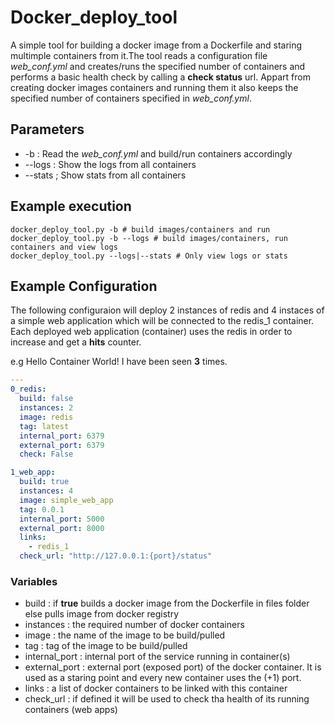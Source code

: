 # Docker_deploy_tool
A simple tool for building a docker image from a Dockerfile and staring multimple containers from it.The tool reads a configuration file *web_conf.yml* and creates/runs the specified number of containers and performs a basic health check by calling a **check status** url. Appart from creating docker images containers and running them it also keeps the specified number of containers specified in *web_conf.yml*. 

## Parameters

* -b : Read the *web_conf.yml* and build/run containers accordingly
* --logs : Show the logs from all containers
* --stats ; Show stats from all containers

## Example execution
```shell
docker_deploy_tool.py -b # build images/containers and run
docker_deploy_tool.py -b --logs # build images/containers, run containers and view logs
docker_deploy_tool.py --logs|--stats # Only view logs or stats
```

## Example Configuration
The following configuraion will deploy 2 instances of redis and 4 instaces of a simple web application which will be connected to the redis_1 container. Each deployed web application (container) uses the redis in order to increase and get a **hits** counter.

e.g Hello Container World! I have been seen **3** times.  

``` yaml
---
0_redis:
  build: false
  instances: 2
  image: redis
  tag: latest
  internal_port: 6379
  external_port: 6379
  check: False

1_web_app:
  build: true
  instances: 4
  image: simple_web_app
  tag: 0.0.1
  internal_port: 5000
  external_port: 8000
  links:
    - redis_1
  check_url: "http://127.0.0.1:{port}/status"
```

### Variables
* build : if **true** builds a docker image from the Dockerfile in files folder else pulls image from docker registry
* instances : the required number of docker containers
* image : the name of the image to be build/pulled
* tag : tag of the image to be build/pulled
* internal_port : internal port of the service running in container(s)
* external_port : external port (exposed port) of the docker container. It is used as a staring point and every new container uses the (+1) port.
* links : a list of docker containers to be linked with this container
* check_url : if defined it will be used to check tha health of its running containers (web apps)
